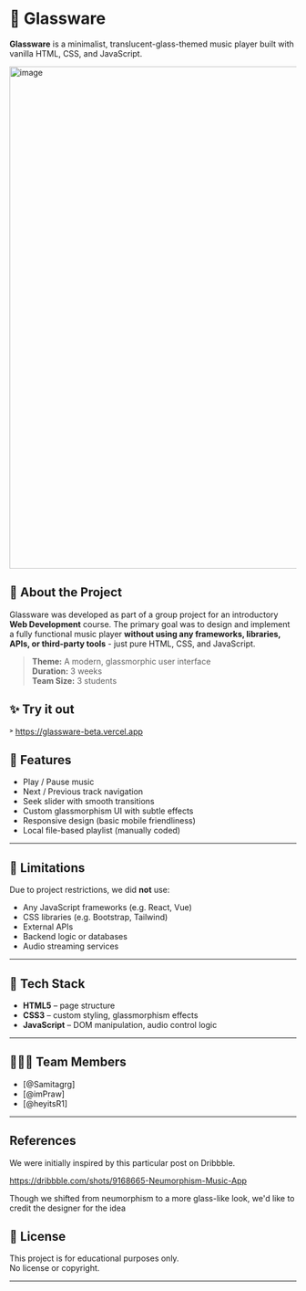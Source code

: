 # 🎵 Glassware

**Glassware** is a minimalist, translucent-glass-themed music player built with vanilla HTML, CSS, and JavaScript.

<img width="900" height="880" alt="image" src="https://github.com/user-attachments/assets/460d1203-0b59-4b53-9009-28022d130491" />


## 🧊 About the Project

Glassware was developed as part of a group project for an introductory **Web Development** course. The primary goal was to design and implement a fully functional music player **without using any frameworks, libraries, APIs, or third-party tools** - just pure HTML, CSS, and JavaScript.

> **Theme:** A modern, glassmorphic user interface  
> **Duration:** 3 weeks  
> **Team Size:** 3 students


## ✨ Try it out 
˃ https://glassware-beta.vercel.app

## 🧩 Features

- Play / Pause music
- Next / Previous track navigation
- Seek slider with smooth transitions
- Custom glassmorphism UI with subtle effects
- Responsive design (basic mobile friendliness)
- Local file-based playlist (manually coded)

---

## 🚫 Limitations

Due to project restrictions, we did **not** use:
- Any JavaScript frameworks (e.g. React, Vue)
- CSS libraries (e.g. Bootstrap, Tailwind)
- External APIs
- Backend logic or databases
- Audio streaming services

---

## 🔧 Tech Stack

- **HTML5** – page structure
- **CSS3** – custom styling, glassmorphism effects
- **JavaScript** – DOM manipulation, audio control logic

---

## 🧑‍🤝‍🧑 Team Members

- [@Samitagrg]  
- [@imPraw]  
- [@heyitsR1]

---

## References 

We were initially inspired by this particular post on Dribbble.  

https://dribbble.com/shots/9168665-Neumorphism-Music-App

Though we shifted from neumorphism to a more glass-like look, we'd like to credit the designer for the idea


## 📜 License

This project is for educational purposes only.  
No license or copyright.

---

